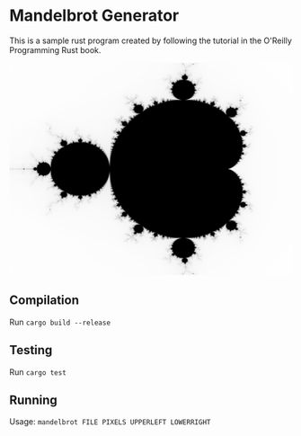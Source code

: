 # Mandelbrot Generator
This is a sample rust program created by following the tutorial in the O'Reilly Programming Rust book.


![Example Mandelbrot Generation](example.png)

## Compilation
Run `cargo build --release`

## Testing
Run `cargo test`

## Running
Usage: `mandelbrot FILE PIXELS UPPERLEFT LOWERRIGHT` 